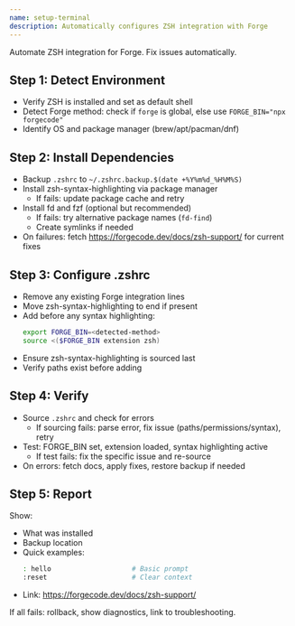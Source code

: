 ```yaml
---
name: setup-terminal
description: Automatically configures ZSH integration with Forge
---
```


Automate ZSH integration for Forge. Fix issues automatically.

## Step 1: Detect Environment

- Verify ZSH is installed and set as default shell
- Detect Forge method: check if `forge` is global, else use `FORGE_BIN="npx forgecode"`
- Identify OS and package manager (brew/apt/pacman/dnf)

## Step 2: Install Dependencies

- Backup `.zshrc` to `~/.zshrc.backup.$(date +%Y%m%d_%H%M%S)`
- Install zsh-syntax-highlighting via package manager
  - If fails: update package cache and retry
- Install fd and fzf (optional but recommended)
  - If fails: try alternative package names (`fd-find`)
  - Create symlinks if needed
- On failures: fetch https://forgecode.dev/docs/zsh-support/ for current fixes

## Step 3: Configure .zshrc

- Remove any existing Forge integration lines
- Move zsh-syntax-highlighting to end if present
- Add before any syntax highlighting:
  ```bash
  export FORGE_BIN=<detected-method>
  source <($FORGE_BIN extension zsh)
  ```
- Ensure zsh-syntax-highlighting is sourced last
- Verify paths exist before adding

## Step 4: Verify

- Source `.zshrc` and check for errors
  - If sourcing fails: parse error, fix issue (paths/permissions/syntax), retry
- Test: FORGE_BIN set, extension loaded, syntax highlighting active
  - If test fails: fix the specific issue and re-source
- On errors: fetch docs, apply fixes, restore backup if needed

## Step 5: Report

Show:
- What was installed
- Backup location
- Quick examples:
  ```bash
  : hello                    # Basic prompt
  :reset                     # Clear context
  ```
- Link: https://forgecode.dev/docs/zsh-support/

If all fails: rollback, show diagnostics, link to troubleshooting.

